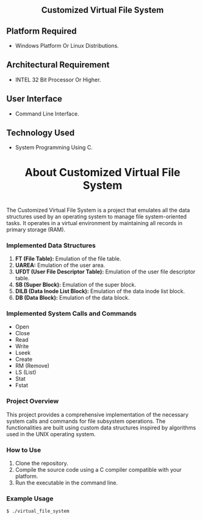 # <h2 align="center"> Customized Virtual File System <h2>

## Platform Required
- Windows Platform Or Linux Distributions.

## Architectural Requirement
- INTEL 32 Bit Processor Or Higher.

## User Interface
- Command Line Interface.

## Technology Used
- System Programming Using C.

## <h1 align="center"> About Customized Virtual File System <h1>

The Customized Virtual File System is a project that emulates all the data structures used by an operating system to manage file system-oriented tasks. It operates in a virtual environment by maintaining all records in primary storage (RAM).

### Implemented Data Structures
1. **FT (File Table):** Emulation of the file table.
2. **UAREA:** Emulation of the user area.
3. **UFDT (User File Descriptor Table):** Emulation of the user file descriptor table.
4. **SB (Super Block):** Emulation of the super block.
5. **DILB (Data Inode List Block):** Emulation of the data inode list block.
6. **DB (Data Block):** Emulation of the data block.

### Implemented System Calls and Commands
- Open
- Close
- Read
- Write
- Lseek
- Create
- RM (Remove)
- LS (List)
- Stat
- Fstat

### Project Overview
This project provides a comprehensive implementation of the necessary system calls and commands for file subsystem operations. The functionalities are built using custom data structures inspired by algorithms used in the UNIX operating system.

### How to Use
1. Clone the repository.
2. Compile the source code using a C compiler compatible with your platform.
3. Run the executable in the command line.

### Example Usage
```bash
$ ./virtual_file_system
